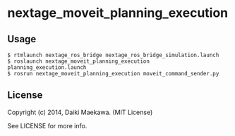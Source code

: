 nextage_moveit_planning_execution
=================================

## Usage

```console
$ rtmlaunch nextage_ros_bridge nextage_ros_bridge_simulation.launch
$ roslaunch nextage_moveit_planning_execution planning_execution.launch
$ rosrun nextage_moveit_planning_execution moveit_command_sender.py
```

## License

Copyright (c) 2014, Daiki Maekawa. (MIT License)

See LICENSE for more info.
